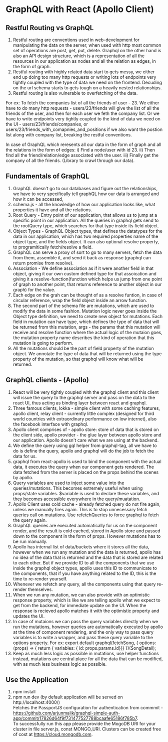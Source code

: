 # GraphQL with React (Apollo Client)
Restful Routing vs GraphQL
---------------------------

1. Restful routing are conventions used in web-development for manipulating the data on the server, when used with http most common set of operations are post, get, put, delete.
   Graphql on the other hand is also an API design structure, which is a representation of all the resources in our application as nodes and all the relation as edges, in the form of graph.
2. Restful routing with highly related data start to gets messy, we either end up doing too many http requests or writing lots of endpoints very tightly coupled with the type of data we need on the frontend. Decuding on the url schema starts to gets tough on a heavily nested relationships.
3. Restful routing is also vulnerable to overfetching of the data.

For ex: To fetch the companies list of all the friends of user - 23.
We either have to do many http requests - users/23/friends will give the list of all the friends of the user, and then for each user we feth the company list.
Or we have to write endpoints very tightly coupled to the kind of data we need on the UI - users/23/friends/companies, or users/23/friends_with_comapnies_and_positions if we also want the postion list along with company list, breaking the restful conventions.

In case of GraphQL which reresents all our data in the form of graph and all the relations in the form of edges:
i) Find a node/user with id 23.
ii) Then find all the friend/relation/edge associated with the user.
iii) Finally get the company of all the friends.
(Library to crawl through our data).

 Fundamentals of GraphQL
-------------------------
1. GraphQL doesn't go to our databases and figure out the relationships, we have to very specifically tell graphQL how our data is arranged and how it can be accessed,
2. schema.js - all the knowledge of how our application looks like, what properties it have and all the relations.
3. Root Query - Entry point of our application, that allows us to jump at a specific point in our application. All the queries in graphql gets send to the rootQuery type, which searches for that type inside its field object.
4. Object Types - GraphQL Object types, that defines the datatypes for the data in our application, which has two required properties name of the object type, and the fields object. It can also optional resolve property, to programitically fetch/resolve a field.
5. GraphQL can serve a proxy of sort to go to many servers, fetch the data from them, assemble it, and send it back as response (graphql can return promise from resolve).
6. Association - We define association as if it were another field in that object, giving it our own custom defined type for that assoication and giving it a resolve-function(function which helps us jump from one point of graph to another point, that returns reference to another object in our graph) for the value.
7. Each edge on the grah can be thought of as a resolve funtion, in case of circular reference, wrap the field object inside an arrow function.
8. The second part of the schema file are mutations, which are used to modify the data in some fashion. Mutation logic never goes inside the Object type definition, we need to create new object for mutations. Each field in mutation can have type, which defines the type of data that will be returned from this mutation, args - the params that this mutation will receive and resolve function where the actual logic of the mutaion goes, the mutation property name describes the kind of operation that this mutation is going to perform.
9. All the mutations should be the part of field property of the mutation object. We annotate the type of data that will be returned using the type property of the mutation, so that graphql will know what will be returned.

GraphQL clients - (Apollo)
--------------------------
1. React will be very tightly coupled with the graphql client and this client will issue the query to the graphql server and pass on the data to the react UI, thus acting as binding layer between react and graphql.
2. Three famous clients, lokka - simple client with some caching features, apollo client, relay client - currently little complex (designed for third world countries with extraordinary performance on low internet), also the facebook interface with graphql.
3. Apollo client comprises of - apollo store: store of data that is stored on the client side, apollo provider - the glue layer between apollo store and our application. Apollo doesn't care what we are using at the backend.
4. We define the query using gql helper from graphql-tag, all we have to do is define the query, apollo and graphql will do the job to fetch the data for us.
5. graphql from react-apollo is used to bind the component with the actual data, it executes the query when our component gets rendered. The data fetched from the server is placed on the props behind the scenes by apollo.
6. Query variables are used to inject some value into the queries/mutations. This becomes extremely useful when using props/state variables. $variable is used to declare these variables, and they becomes accessible everywhere in the query/muatation.
7. Apollo Client uses cold cache - already fetched query do not fire again, unless we manually fires again. This is to stop unnecessary fetch queries call on mutations. Use refetchQueries to force graphql to fetch the query again.
8. GraphQL queries are executed automatically for us on the component render, and the result is cold cached, stored in Apollo store and passed down to the component in the form of props. However mutations has to be run manually.
9. Apollo has internal list of data/buckets where it stores all the data, however when we run any mutation and the data is returned, apollo has no idea of the data that is returned and the data that is stored are related to each other.
But if we provide ID to all the components that we use inside the graphql object types, apollo uses this ID to communicate to the components, that if you have anything related to the ID, this is the time to re-render yourself.
10. Whenever we refetch any query, all the components using that query re-render themselves.
11. When we run any mutation, we can also provide with an optimistic response property, which is like we are telling apollo what we expect to get from the backend, for immediate update on the UI. When the response is recieved apollo matches it with the optimistic property and updates the UI.
12. In case of mutaions we can pass the query variables directly when we run the mutations, however queries are automatically executed by apollo at the time of component rendering, and the only way to pass query variables is to write a wrapper, and pass these query variable to the options property.
For ex: export default graphql(fetchSong, {
  options: (props) => { return { variables: { id: props.params.id}}}
})(SongDetail);
13. Keep as much less logic as possible in mutations, use helper functions instead, mutations are central place for all the data that can be modified, with as much less business logic as possible.

Use the Application
--------------------
1. npm install
2. npm run dev (by default application will be served on http://localhost:4000/)  
Fetches the PassportJS configuration for authentication from commmit - https://github.com/arjunmalik/graphql-simple-auth-app/commit/17826d64f9f731477527788bcaafe65186f785b7.  
To successfully run this app please provide the MogoDB URI for your cluster in file server.js, const MONGO_URI. Clusters can be created free of cost at https://cloud.mongodb.com.
